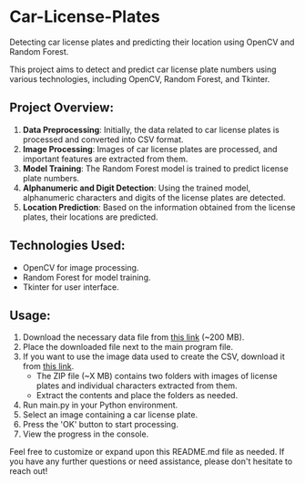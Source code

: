 # Car-License-Plates
Detecting car license plates and predicting their location using OpenCV and Random Forest.

This project aims to detect and predict car license plate numbers using various technologies, including OpenCV, Random Forest, and Tkinter.

## Project Overview:

1. **Data Preprocessing**: Initially, the data related to car license plates is processed and converted into CSV format.
2. **Image Processing**: Images of car license plates are processed, and important features are extracted from them.
3. **Model Training**: The Random Forest model is trained to predict license plate numbers.
4. **Alphanumeric and Digit Detection**: Using the trained model, alphanumeric characters and digits of the license plates are detected.
5. **Location Prediction**: Based on the information obtained from the license plates, their locations are predicted.

## Technologies Used:

- OpenCV for image processing.
- Random Forest for model training.
- Tkinter for user interface.

## Usage:

1. Download the necessary data file from [this link](https://www.dropbox.com/scl/fi/4wxtzmgcm7yi66zge554u/complete_digits_data.csv?rlkey=jmje04sp07kyvc2h41t9bk1d5&st=j7i8id5r&dl=1) (~200 MB).
2. Place the downloaded file next to the main program file.
3. If you want to use the image data used to create the CSV, download it from [this link](https://www.dropbox.com/scl/fi/aqp8pzb01vumg0e0q0a77/ImageData.zip?rlkey=93y4rianx5r16rebbl7mxce36&st=f1p7ma2v&dl=1).
   - The ZIP file (~X MB) contains two folders with images of license plates and individual characters extracted from them.
   - Extract the contents and place the folders as needed.
4. Run main.py in your Python environment.
5. Select an image containing a car license plate.
6. Press the 'OK' button to start processing.
7. View the progress in the console.

Feel free to customize or expand upon this README.md file as needed. If you have any further questions or need assistance, please don't hesitate to reach out!


